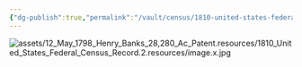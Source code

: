 ```yaml
---
{"dg-publish":true,"permalink":"/vault/census/1810-united-states-federal-census-record-2/","tags":["Elverton-Walker"]}
---
```


![assets/12_May_1798_Henry_Banks_28,280_Ac_Patent.resources/1810_United_States_Federal_Census_Record.2.resources/image.x.jpg](/img/user/assets/12_May_1798_Henry_Banks_28,280_Ac_Patent.resources/1810_United_States_Federal_Census_Record.2.resources/image.x.jpg)
